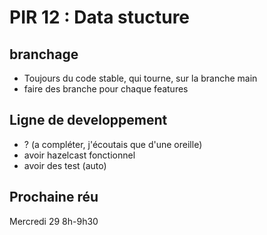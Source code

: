 # PIR 12 : Data stucture
## branchage
- Toujours du code stable, qui tourne, sur la branche main
- faire des branche pour chaque features

## Ligne de  developpement
- ? (a compléter, j'écoutais que d'une oreille)
- avoir hazelcast fonctionnel
- avoir des test (auto)


## Prochaine réu
Mercredi 29 8h-9h30
